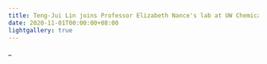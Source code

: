 ```yaml
---
title: Teng-Jui Lin joins Professor Elizabeth Nance's lab at UW Chemical Engineering as an undergraduate research assistant.
date: 2020-11-01T00:00:00+08:00
lightgallery: true
---
```


_
